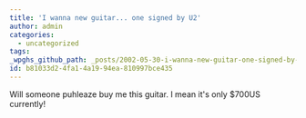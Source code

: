 ```yaml
---
title: 'I wanna new guitar... one signed by U2'
author: admin
categories:
  - uncategorized
tags: 
_wpghs_github_path: _posts/2002-05-30-i-wanna-new-guitar-one-signed-by-u2.md
id: b81033d2-4fa1-4a19-94ea-810997bce435
---
```

<p>Will someone puhleaze buy me this guitar. I mean it's only $700US currently!</p>
